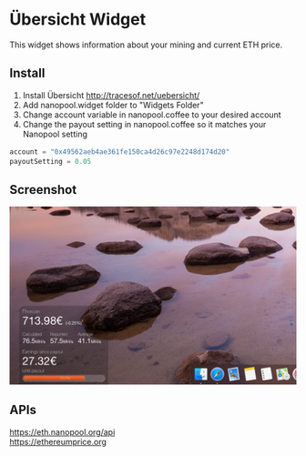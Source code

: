# Übersicht Widget
This widget shows information about your mining and current ETH price.

## Install
1. Install Übersicht http://tracesof.net/uebersicht/
2. Add nanopool.widget folder to "Widgets Folder"
3. Change account variable in nanopool.coffee to your desired account
4. Change the payout setting in nanopool.coffee so it matches your Nanopool setting

```javascript
account = "0x49562aeb4ae361fe150ca4d26c97e2248d174d20"
payoutSetting = 0.05
```

## Screenshot
![alt text](https://github.com/onedee88/nanopool.widget/blob/master/screenshot.png?raw=true "Screenshot")


## APIs
https://eth.nanopool.org/api <br>
https://ethereumprice.org
